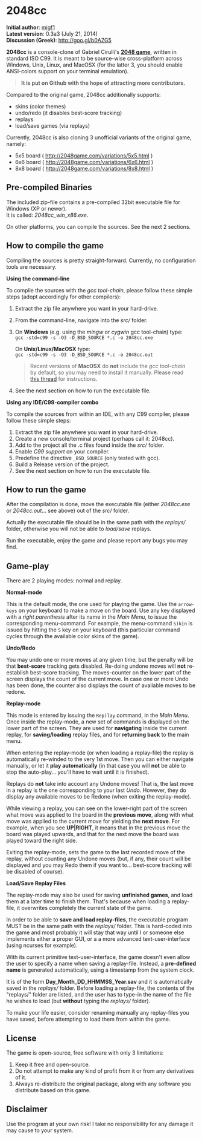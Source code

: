 2048cc
======

**Initial author**: [migf1](mailto:mig_f1@hotmail.com)  
**Latest version**: 0.3a3 (July 21, 2014)  
**Discussion (Greek)**: http://goo.gl/b0AZG5  

**2048cc** is a console-clone of Gabriel Cirulli's **[2048 game](http://gabrielecirulli.github.io/2048/)**,
written in standard ISO C99. It is meant to be source-wise cross-platform across
Windows, Unix, Linux, and MacOSX (for the latter 3, you should enable ANSI-colors
support on your terminal emulation).

>**It is put on Github with the hope of attracting more contributors.**

Compared to the original game, 2048cc additionally supports:

- skins (color themes)
- undo/redo (it disables best-score tracking)
- replays
- load/save games (via replays)

Currently, 2048cc is also cloning 3 unofficial variants
of the original game, namely:

- 5x5 board ( http://2048game.com/variations/5x5.html )
- 6x6 board ( http://2048game.com/variations/6x6.html )
- 8x8 board ( http://2048game.com/variations/8x8.html )

Pre-compiled Binaries
---------------------

The included zip-file contains a pre-compiled 32bit executable file
for Windows (XP or newer).  
It is called: *2048cc_win_x86.exe*.

On other platforms, you can compile the sources. See the next 2 sections.

How to compile the game
-----------------------

Compiling the sources is pretty straight-forward. Currently, no configuration
tools are necessary.

**Using the command-line**

To compile the sources with the *gcc tool-chain*, please follow
these simple steps (adopt accordingly for other compilers):

1. Extract the zip file anywhere you want in your hard-drive.
2. From the command-line, navigate into the *src/* folder.
3. On **Windows** (e.g. using the *mingw* or *cygwin* gcc tool-chain) type:  
   `gcc -std=c99 -s -O3 -D_BSD_SOURCE *.c -o 2048cc.exe`

   On **Unix/Linux/MacOSX** type:  
   `gcc -std=c99 -s -O3 -D_BSD_SOURCE *.c -o 2048cc.out`

   >Recent versions of **MacOSX** do **not** include the *gcc tool-chain*  
   >by default, so you may need to install it manually. Please read  
   >[this thread](http://stackoverflow.com/questions/9353444/how-to-use-install-gcc-on-mac-os-x-10-8-xcode-4-4) for instructions.

4. See the next section on how to run the executable file.

**Using any IDE/C99-compiler combo**

To compile the sources from within an IDE, with any C99 compiler,
please follow these simple steps:

1. Extract the zip file anywhere you want in your hard-drive.
2. Create a new console/terminal project (perhaps call it: 2048cc).
3. Add to the project all the .c files found inside the *src/* folder.
4. Enable *C99 support* on your compiler.
5. Predefine the directive `_BSD_SOURCE` (only tested with gcc).
6. Build a Release version of the project.
7. See the next section on how to run the executable file.

How to run the game
-------------------

After the compilation is done, move the executable file (either *2048cc.exe*
or *2048cc.out*... see above) out of the *src/* folder.

Actually the executable file should be in the same path with the *replays/*
folder, otherwise you will not be able to *load/save* replays.

Run the executable, enjoy the game and please report any bugs you may find.

Game-play
---------

There are 2 playing modes: normal and replay.

**Normal-mode**

This is the default mode, the one used for playing the game. Use the `arrow-keys`
on your keyboard to make a move on the board. Use any key displayed with a
*right parenthesis* after its name in the *Main Menu*, to issue the corresponding
menu-command. For example, the menu-command `S)kin` is issued by hitting the `S`
key on your keyboard (this particular command cycles through the available color
skins of the game).

**Undo/Redo**

You may undo one or more moves at any given time, but the penalty will be that
**best-score** tracking gets disabled. Re-doing undone moves will **not** re-establish
best-score tracking. The moves-counter on the lower part of the screen displays
the count of the current move. In case one or more Undo has been done, the
counter also displays the count of available moves to be redone.

**Replay-mode**

This mode is entered by issuing the `Rep)lay` command, in the *Main Menu*. Once
inside the replay-mode, a new set of commands is displayed on the lower part
of the screen. They are used for **navigating** inside the current replay, for
**saving/loading** replay files, and for **returning back** to the main menu.

When entering the replay-mode (or when loading a replay-file) the replay is
automatically re-winded to the very 1st move. Then you can either navigate
manually, or let it **play automatically** (in that case you will **not** be able to
stop the auto-play... you'll have to wait until it is finished).

Replays do **not** take into account any Undone moves! That is, the last move in
a replay is the one corresponding to your last *Undo*. However, they do display
any available moves to be Redone (when exiting the replay-mode).

While viewing a replay, you can see on the lower-right part of the screen what
move was applied to the board in the **previous move**, along with what move was
applied to the current move for yielding the **next move**. For example, when you
see **UP|RIGHT**, it means that in the previous move the board was played upwards,
and that for the next move the board was played toward the right side.

Exiting the replay-mode, sets the game to the last recorded move of the replay,
without counting any Undone moves (but, if any, their count will be displayed
and you may Redo them if you want to... best-score tracking will be disabled of
course).

**Load/Save Replay Files**

The replay-mode may also be used for saving **unfinished games**, and load them at
a later time to finish them. That's because when loading a replay-file, it
overwrites completely the current state of the game.

In order to be able to **save and load replay-files**, the executable program MUST
be in the same path with the *replays/* folder. This is hard-coded into the game
and most probably it will stay that way until I or someone else implements
either a proper GUI, or a a more advanced text-user-interface (using ncurses for
example).

With its current primitive text-user-interface, the game doesn't even allow the
user to specify a name when saving a replay-file. Instead, a **pre-defined name**
is generated automatically, using a timestamp from the system clock.

It is of the form **Day_Month_DD_HHMMSS_Year.sav** and it is automatically saved
in the *replays/* folder. Before loading a replay-file, the contents of the
"replays/" folder are listed, and the user has to type-in the name of the file
he wishes to load (but **without** typing the *replays/* folder).

To make your life easier, consider renaming manually any replay-files you have
saved, before attempting to load them from within the game.

License
-------

The game is open-source, free software with only 3 limitations:

1. Keep it free and open-source.
2. Do not attempt to make any kind of profit from it or from any
   derivatives of it.
3. Always re-distribute the original package, along with any
   software you distribute based on this game.

Disclaimer
----------

Use the program at your own risk! I take no responsibility for
any damage it may cause to your system.

